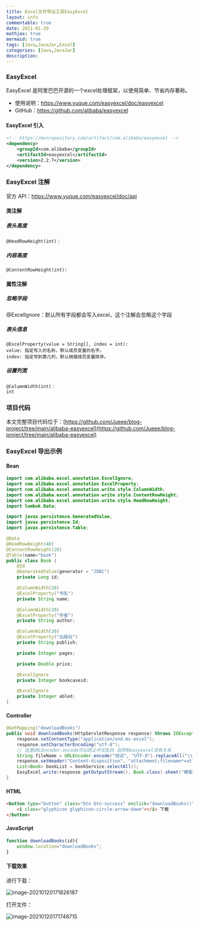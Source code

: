 ```yaml
---
title: Excel文件导出工具EasyExcel
layout: info
commentable: true
date: 2021-01-20
mathjax: true
mermaid: true
tags: [Java,JavaJar,Excel]
categories: [Java,JavaJar]
description: 
---
```


### EasyExcel

EasyExcel 是阿里巴巴开源的一个excel处理框架，以使用简单、节省内存著称。

- 使用说明：https://www.yuque.com/easyexcel/doc/easyexcel
- GitHub：https://github.com/alibaba/easyexcel

<!--more-->

#### EasyExcel 引入

```xml
<!-- https://mvnrepository.com/artifact/com.alibaba/easyexcel -->
<dependency>
    <groupId>com.alibaba</groupId>
    <artifactId>easyexcel</artifactId>
    <version>2.2.7</version>
</dependency>
```

### EasyExcel 注解

官方 API：https://www.yuque.com/easyexcel/doc/api

#### 类注解

##### 表头高度

```
@HeadRowHeight(int)：
```

##### 内容高度

```
@ContentRowHeight(int):
```

#### 属性注解

##### 忽略字段

@ExcelIgnore：默认所有字段都会写入excel，这个注解会忽略这个字段

##### 表头信息

```
@ExcelProperty(value = String[], index = int):
value: 指定写入的名称，默认成员变量的名字。
index: 指定写到第几列，默认根据成员变量排序。
```

##### 设置列宽

```
@ColumnWidth(int)：
int
```

### 项目代码

本文完整项目代码位于：[https://github.com/Jueee/blog-project/tree/main/alibaba-easyexcel](https://github.com/Jueee/blog-project/tree/main/alibaba-easyexcel)

### EasyExcel 导出示例

#### Bean 

```java
import com.alibaba.excel.annotation.ExcelIgnore;
import com.alibaba.excel.annotation.ExcelProperty;
import com.alibaba.excel.annotation.write.style.ColumnWidth;
import com.alibaba.excel.annotation.write.style.ContentRowHeight;
import com.alibaba.excel.annotation.write.style.HeadRowHeight;
import lombok.Data;

import javax.persistence.GeneratedValue;
import javax.persistence.Id;
import javax.persistence.Table;

@Data
@HeadRowHeight(40)
@ContentRowHeight(20)
@Table(name="book")
public class Book {
    @Id
    @GeneratedValue(generator = "JDBC")
    private Long id;

    @ColumnWidth(20)
    @ExcelProperty("书名")
    private String name;

    @ColumnWidth(20)
    @ExcelProperty("作者")
    private String author;

    @ColumnWidth(30)
    @ExcelProperty("出版社")
    private String publish;

    private Integer pages;

    private Double price;

    @ExcelIgnore
    private Integer bookcaseid;

    @ExcelIgnore
    private Integer abled;
}
```

#### Controller

```java
@GetMapping("downloadBooks")
public void downloadBooks(HttpServletResponse response) throws IOException {
    response.setContentType("application/vnd.ms-excel");
    response.setCharacterEncoding("utf-8");
    // 这里URLEncoder.encode可以防止中文乱码 当然和easyexcel没有关系
    String fileName = URLEncoder.encode("测试", "UTF-8").replaceAll("\\+", "%20");
    response.setHeader("Content-disposition", "attachment;filename*=utf-8''" + fileName + ".xlsx");
    List<Book> bookList = bookService.selectAll();
    EasyExcel.write(response.getOutputStream(), Book.class).sheet("模板").doWrite(bookList);
}
```

#### HTML

```html
<button type="button" class="btn btn-success" onclick="downloadBooks()">
    <i class="glyphicon glyphicon-circle-arrow-down"></i> 下载
</button>
```

#### JavaScript

```js
function downloadBooks(id){
    window.location="downloadBooks";
}
```

#### 下载效果

进行下载：

![image-20210120171826187](/images/2021/01/image-20210120171826187.png)

打开文件：

![image-20210120171748715](/images/2021/01/image-20210120171748715.png)